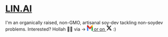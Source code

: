# [LIN.AI](https://lin.ai)

I'm an organically raised, non-GMO, artisanal soy-dev tackling non-soydev problems. Interested? Hollah 👋🏼 via → <a href="mailto:justin@lin.ai"> <img src="https://raw.githubusercontent.com/justinlinw/justinlinw/main/gmail.svg" alt="Email" width="18" height="18"> or on <a href="https://twitter.com/justinlinw"> <img src="https://raw.githubusercontent.com/justinlinw/justinlinw/main/twitter.svg" alt="Twitter/X" width="18" height="18"></a> :)
